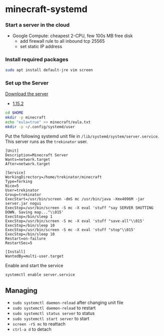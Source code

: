 # minecraft-systemd

### Start a server in the cloud
* Google Compute: cheapest 2-CPU, few 100s MB free disk
  * add firewall rule to all inbound tcp 25565
  * set static IP address

### Install required packages
```bash
sudo apt install default-jre vim screen
```


### Set up the Server

[Download the server](https://www.minecraft.net/en-us/download/server/)
  * [1.15.2](https://launcher.mojang.com/v1/objects/bb2b6b1aefcd70dfd1892149ac3a215f6c636b07/server.jar)

```bash
cd $HOME
mkdir -p minecraft
echo "eula=true" >> minecraft/eula.txt
mkdir -p ~/.config/systemd/user
```

Put the following systemd unit file in `/lib/systemd/system/server.service`.
This server runs as the `trekinator` user.

```systemd
[Unit]
Description=Minecraft Server
Wants=network.target
After=network.target

[Service]
WorkingDirectory=/home/trekinator/minecraft
Type=forking
Nice=5
User=trekinator
Group=trekinator
ExecStart=/usr/bin/screen -dmS mc /usr/bin/java -Xmx4096M -jar server.jar nogui 
ExecStop=/usr/bin/screen -S mc -X eval 'stuff "say SERVER SHUTTING DOWN. Saving map..."\\015'
ExecStop=/bin/sleep 1
ExecStop=/usr/bin/screen -S mc -X eval 'stuff "save-all"\\015'
ExecStop=/bin/sleep 10
ExecStop=/usr/bin/screen -S mc -X eval 'stuff "stop"\\015'
ExecStop=/bin/sleep 10
Restart=on-failure
RestartSec=5

[Install]
WantedBy=multi-user.target
```

Enable and start the service

```bash
systemctl enable server.service
```

## Managing

* `sudo systemctl daemon-reload` after changing unit file
* `sudo systemctl daemon-reload` to restart
* `sudo systemctl status server` to status
* `sudo systemctl start server` to start
* `screen -rS mc` to reattach
* `ctrl-a d` to detach

